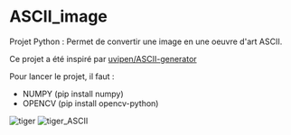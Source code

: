 # ASCII_image
Projet Python : Permet de convertir une image en une oeuvre d'art ASCII.

Ce projet a été inspiré par [uvipen/ASCII-generator](https://github.com/uvipen/ASCII-generator)

Pour lancer le projet, il faut : 
- NUMPY  (pip install numpy)
- OPENCV (pip install opencv-python)


![tiger](https://user-images.githubusercontent.com/48728252/114211749-501eb800-9961-11eb-9768-e68e0e25af77.jpg)
![tiger_ASCII](https://user-images.githubusercontent.com/48728252/114211852-704e7700-9961-11eb-9599-ab7f1723f9f4.PNG)
